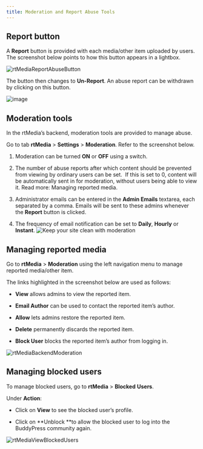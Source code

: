 ```yaml
---
title: Moderation and Report Abuse Tools
---
```





## Report button


A **Report** button is provided with each media/other item uploaded by users. The screenshot below points to how this button appears in a lightbox.

![rtMediaReportAbuseButton](https://rtcamp.com/wp-content/uploads/2013/09/rtMediaReportAbuseButton1.png)

The button then changes to **Un-Report**. An abuse report can be withdrawn by clicking on this button.

![image](https://rtcamp.com/wp-content/uploads/2013/09/image4.png)


## Moderation tools


In the rtMedia’s backend, moderation tools are provided to manage abuse.

Go to tab **rtMedia** > **Settings** > **Moderation**. Refer to the screenshot below.



	
  1. Moderation can be turned **ON** or **OFF** using a switch.

	
  2. The number of abuse reports after which content should be prevented from viewing by ordinary users can be set.  If this is set to 0, content will be automatically sent in for moderation, without users being able to view it.
Read more: Managing reported media.

	
  3. Administrator emails can be entered in the **Admin Emails** textarea, each separated by a comma. Emails will be sent to these admins whenever the **Report** button is clicked.

	
  4. The frequency of email notification can be set to **Daily**, **Hourly** or **Instant**.
![Keep your site clean with moderation](https://rtcamp.com/wp-content/uploads/2013/09/rtMediaModerationKeepYourSiteClean1.png)




## Managing reported media


Go to **rtMedia** > **Moderation** using the left navigation menu to manage reported media/other item.

The links highlighted in the screenshot below are used as follows:



	
  * **View** allows admins to view the reported item.

	
  * **Email Author** can be used to contact the reported item’s author.

	
  * **Allow** lets admins restore the reported item.

	
  * **Delete** permanently discards the reported item.

	
  * **Block User** blocks the reported item’s author from logging in.


![rtMediaBackendModeration](https://rtcamp.com/wp-content/uploads/2013/09/rtMediaBackendModeration1.png)


## Managing blocked users


To manage blocked users, go to **rtMedia** > **Blocked** **Users**.

Under **Action**:



	
  * Click on **View** to see the blocked user’s profile.

	
  * Click on **Unblock **to allow the blocked user to log into the BuddyPress community again.


![rtMediaViewBlockedUsers](https://rtcamp.com/wp-content/uploads/2013/09/rtMediaViewBlockedUsers1.png)
